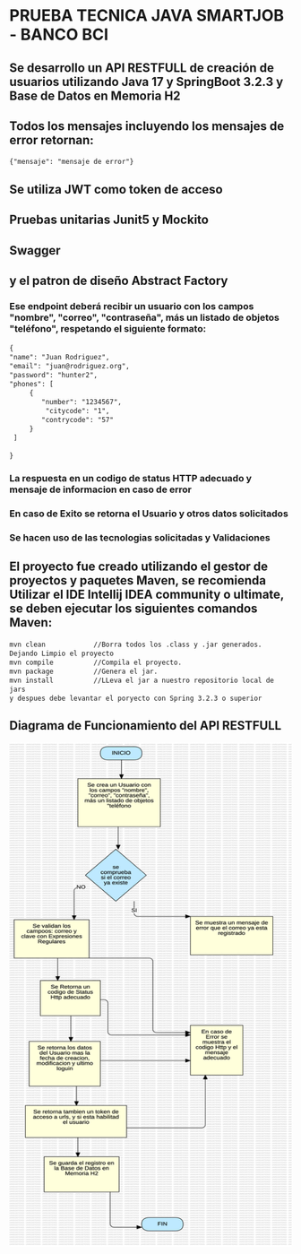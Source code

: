 # PRUEBA TECNICA JAVA SMARTJOB - BANCO BCI


## Se desarrollo un API RESTFULL de creación de usuarios utilizando Java 17 y SpringBoot 3.2.3 y Base de Datos en Memoria H2

## Todos los mensajes incluyendo los mensajes de error retornan:

    {"mensaje": "mensaje de error"}


## Se utiliza JWT como token de acceso 

## Pruebas unitarias Junit5 y Mockito

## Swagger

## y el patron de diseño Abstract Factory

###  Ese endpoint deberá recibir un usuario con los campos "nombre", "correo", "contraseña", más un listado de objetos "teléfono", respetando el siguiente formato:


    {
    "name": "Juan Rodriguez",
    "email": "juan@rodriguez.org",
    "password": "hunter2",
    "phones": [
         {
            "number": "1234567",
             "citycode": "1",
            "contrycode": "57"
         } 
     ]
    
    }
### La respuesta en un codigo de status HTTP adecuado y mensaje de informacion en caso de error
### En caso de Exito se retorna el Usuario y otros datos solicitados
### Se hacen uso de las tecnologias solicitadas y Validaciones
## El proyecto fue creado utilizando el gestor de proyectos y paquetes Maven, se recomienda Utilizar el IDE Intellij IDEA community o ultimate, se deben ejecutar los siguientes comandos Maven:

    mvn clean            //Borra todos los .class y .jar generados. Dejando Limpio el proyecto
    mvn compile          //Compila el proyecto.
    mvn package          //Genera el jar.
    mvn install          //LLeva el jar a nuestro repositorio local de jars
    y despues debe levantar el poryecto con Spring 3.2.3 o superior

## Diagrama de Funcionamiento del API RESTFULL
<img height="900" src="https://github.com/Wolf09/pruebaJava/blob/main/src/main/resources/static/images/apiJava.png" width="800"/>